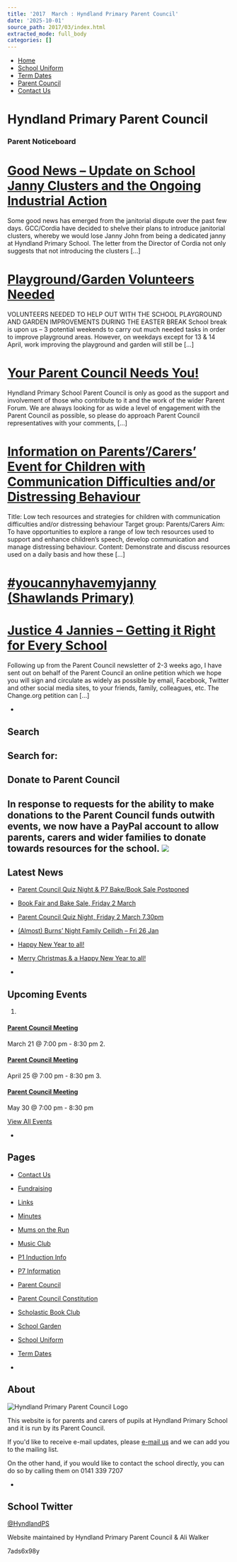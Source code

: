 ```yaml
---
title: '2017  March : Hyndland Primary Parent Council'
date: '2025-10-01'
source_path: 2017/03/index.html
extracted_mode: full_body
categories: []
---
```

- [Home](http://www.hyndlandprimaryparentcouncil.org)
- [School Uniform](school-uniform/)
- [Term Dates](term-dates/)
- [Parent Council](parent-council/)
- [Contact Us](contact-us/)

# Hyndland Primary Parent Council

### Parent Noticeboard

# [Good News – Update on School Janny Clusters and the Ongoing Industrial Action](/news/good-news-update-on-school-janny-clusters-and-the-ongoing-industrial-action/)

Some good news has emerged from the janitorial dispute over the past few days. GCC/Cordia have decided to shelve their plans to introduce janitorial clusters, whereby we would lose Janny John from being a dedicated janny at Hyndland Primary School. The letter from the Director of Cordia not only suggests that not introducing the clusters […]

# [Playground/Garden Volunteers Needed](/news/playgroundgarden-volunteers-needed/)

VOLUNTEERS NEEDED TO HELP OUT WITH THE SCHOOL PLAYGROUND AND GARDEN IMPROVEMENTS DURING THE EASTER BREAK School break is upon us – 3 potential weekends to carry out much needed tasks in order to improve playground areas. However, on weekdays except for 13 & 14 April, work improving the playground and garden will still be […]

# [Your Parent Council Needs You!](/news/your-parent-council-needs-you-5/)

Hyndland Primary School Parent Council is only as good as the support and involvement of those who contribute to it and the work of the wider Parent Forum. We are always looking for as wide a level of engagement with the Parent Council as possible, so please do approach Parent Council representatives with your comments, […]

# [Information on Parents’/Carers’ Event for Children with Communication Difficulties and/or Distressing Behaviour](/news/information-on-parentscarers-event-for-children-with-communication-difficulties-andor-distressing-behaviour/)

Title: Low tech resources and strategies for children with communication difficulties and/or distressing behaviour Target group: Parents/Carers Aim: To have opportunities to explore a range of low tech resources used to support and enhance children’s speech, develop communication and manage distressing behaviour. Content: Demonstrate and discuss resources used on a daily basis and how these […]

# [#youcannyhavemyjanny (Shawlands Primary)](/news/youcannyhavemyjanny-shawlands-primary/)

# [Justice 4 Jannies – Getting it Right for Every School](/news/justice-4-jannies-getting-it-right-for-every-school/)

Following up from the Parent Council newsletter of 2-3 weeks ago, I have sent out on behalf of the Parent Council an online petition which we hope you will sign and circulate as widely as possible by email, Facebook, Twitter and other social media sites, to your friends, family, colleagues, etc. The Change.org petition can […]

- 
## Search

Search for:
- 
## Donate to Parent Council

In response to requests for the ability to make donations to the Parent Council funds outwith events, we now have a PayPal account to allow parents, carers and wider families to donate towards resources for the school. [![](https://www.paypalobjects.com/en_US/i/btn/x-click-butcc-donate.gif)](https://www.paypal.com/cgi-bin/webscr?cmd=_s-xclick&hosted_button_id=BW7E8PDGXH45Y)
- 
## Latest News

- [Parent Council Quiz Night & P7 Bake/Book Sale Postponed](/news/parent-council-quiz-night-p7-bake-book-sale-postponed/)
- [Book Fair and Bake Sale, Friday 2 March](/news/book-fair-and-bake-sale-friday-2-march/)
- [Parent Council Quiz Night, Friday 2 March 7.30pm](/news/parent-council-quiz-night-friday-2-march-7-30pm/)
- [(Almost) Burns’ Night Family Ceilidh – Fri 26 Jan](/news/almost-burns-night-family-ceilidh-fri-26-jan/)
- [Happy New Year to all!](/news/happy-new-year-to-all/)
- [Merry Christmas & a Happy New Year to all!](/news/merry-christmas-a-happy-new-year-to-all/)

- 
## Upcoming Events

1. 
#### [Parent Council Meeting](event/parent-council-meeting-17/)

March 21 @ 7:00 pm - 8:30 pm
2. 
#### [Parent Council Meeting](event/parent-council-meeting-18/)

April 25 @ 7:00 pm - 8:30 pm
3. 
#### [Parent Council Meeting](event/parent-council-meeting-19/)

May 30 @ 7:00 pm - 8:30 pm

[View All Events](events/)

- 
## Pages

- [Contact Us](contact-us/)
- [Fundraising](fundraising/)
- [Links](links/)
- [Minutes](minutes-archive/)
- [Mums on the Run](mums-on-the-run/)
- [Music Club](music-club/)
- [P1 Induction Info](p1-induction-info/)
- [P7 Information](p7-information/)
- [Parent Council](parent-council/)
- [Parent Council Constitution](parent-council-constitution/)
- [Scholastic Book Club](scholastic-book-club/)
- [School Garden](school-garden/)
- [School Uniform](school-uniform/)
- [Term Dates](term-dates/)

- 
## About

 ![Hyndland Primary Parent Council Logo](/assets/images/2012/02/logo.gif)

This website is for parents and carers of pupils at Hyndland Primary School and it is run by its Parent Council.

If you'd like to receive e-mail updates, please [e-mail us](mailto:enquiries@hyndlandprimaryparentcouncil.org) and we can add you to the mailing list.

On the other hand, if you would like to contact the school directly, you can do so by calling them on 0141 339 7207

- 
## School Twitter
[@HyndlandPS](https://twitter.com/HyndlandPS)

Website maintained by Hyndland Primary Parent Council & Ali Walker

7ads6x98y
